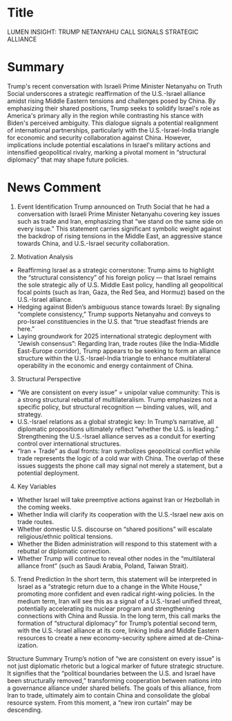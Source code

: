 # Title
LUMEN INSIGHT: TRUMP NETANYAHU CALL SIGNALS STRATEGIC ALLIANCE

# Summary
Trump's recent conversation with Israeli Prime Minister Netanyahu on Truth Social underscores a strategic reaffirmation of the U.S.-Israel alliance amidst rising Middle Eastern tensions and challenges posed by China. By emphasizing their shared positions, Trump seeks to solidify Israel's role as America's primary ally in the region while contrasting his stance with Biden's perceived ambiguity. This dialogue signals a potential realignment of international partnerships, particularly with the U.S.-Israel-India triangle for economic and security collaboration against China. However, implications include potential escalations in Israel's military actions and intensified geopolitical rivalry, marking a pivotal moment in “structural diplomacy” that may shape future policies.

# News Comment
1. Event Identification
Trump announced on Truth Social that he had a conversation with Israeli Prime Minister Netanyahu covering key issues such as trade and Iran, emphasizing that “we stand on the same side on every issue.” This statement carries significant symbolic weight against the backdrop of rising tensions in the Middle East, an aggressive stance towards China, and U.S.-Israel security collaboration.

2. Motivation Analysis
- Reaffirming Israel as a strategic cornerstone: Trump aims to highlight the “structural consistency” of his foreign policy — that Israel remains the sole strategic ally of U.S. Middle East policy, handling all geopolitical focal points (such as Iran, Gaza, the Red Sea, and Hormuz) based on the U.S.-Israel alliance.
- Hedging against Biden’s ambiguous stance towards Israel: By signaling “complete consistency,” Trump supports Netanyahu and conveys to pro-Israel constituencies in the U.S. that “true steadfast friends are here.”
- Laying groundwork for 2025 international strategic deployment with “Jewish consensus”: Regarding Iran, trade routes (like the India-Middle East-Europe corridor), Trump appears to be seeking to form an alliance structure within the U.S.-Israel-India triangle to enhance multilateral operability in the economic and energy containment of China.

3. Structural Perspective
- “We are consistent on every issue” = unipolar value community: This is a strong structural rebuttal of multilateralism. Trump emphasizes not a specific policy, but structural recognition — binding values, will, and strategy.
- U.S.-Israel relations as a global strategic key: In Trump’s narrative, all diplomatic propositions ultimately reflect “whether the U.S. is leading.” Strengthening the U.S.-Israel alliance serves as a conduit for exerting control over international structures.
- “Iran + Trade” as dual fronts: Iran symbolizes geopolitical conflict while trade represents the logic of a cold war with China. The overlap of these issues suggests the phone call may signal not merely a statement, but a potential deployment.

4. Key Variables
- Whether Israel will take preemptive actions against Iran or Hezbollah in the coming weeks.
- Whether India will clarify its cooperation with the U.S.-Israel new axis on trade routes.
- Whether domestic U.S. discourse on “shared positions” will escalate religious/ethnic political tensions.
- Whether the Biden administration will respond to this statement with a rebuttal or diplomatic correction.
- Whether Trump will continue to reveal other nodes in the “multilateral alliance front” (such as Saudi Arabia, Poland, Taiwan Strait).

5. Trend Prediction
In the short term, this statement will be interpreted in Israel as a “strategic return due to a change in the White House,” promoting more confident and even radical right-wing policies. In the medium term, Iran will see this as a signal of a U.S.-Israel unified threat, potentially accelerating its nuclear program and strengthening connections with China and Russia. In the long term, this call marks the formation of “structural diplomacy” for Trump’s potential second term, with the U.S.-Israel alliance at its core, linking India and Middle Eastern resources to create a new economy-security sphere aimed at de-China-ization.

Structure Summary
Trump’s notion of “we are consistent on every issue” is not just diplomatic rhetoric but a logical marker of future strategic structure. It signifies that the “political boundaries between the U.S. and Israel have been structurally removed,” transforming cooperation between nations into a governance alliance under shared beliefs. The goals of this alliance, from Iran to trade, ultimately aim to contain China and consolidate the global resource system. From this moment, a “new iron curtain” may be descending.
